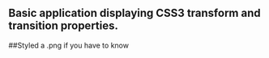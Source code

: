 ## Basic application displaying CSS3 transform and transition properties.
##Styled a .png if you have to know

